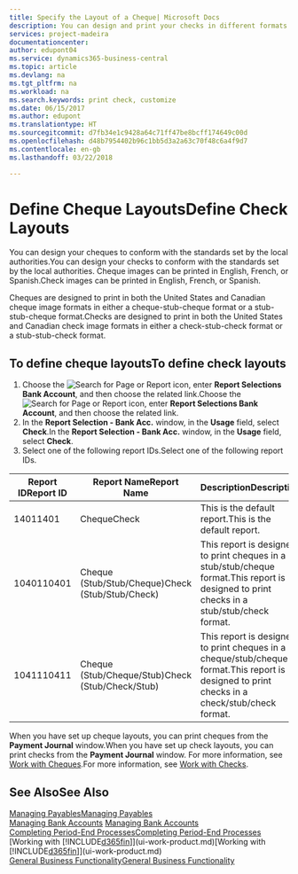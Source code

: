 ```yaml
---
title: Specify the Layout of a Cheque| Microsoft Docs
description: You can design and print your checks in different formats to conform with standards.
services: project-madeira
documentationcenter: 
author: edupont04
ms.service: dynamics365-business-central
ms.topic: article
ms.devlang: na
ms.tgt_pltfrm: na
ms.workload: na
ms.search.keywords: print check, customize
ms.date: 06/15/2017
ms.author: edupont
ms.translationtype: HT
ms.sourcegitcommit: d7fb34e1c9428a64c71ff47be8bcff174649c00d
ms.openlocfilehash: d48b7954402b96c1bb5d3a2a63c70f48c6a4f9d7
ms.contentlocale: en-gb
ms.lasthandoff: 03/22/2018

---
```

# <a name="define-check-layouts"></a><span data-ttu-id="ceec9-103">Define Cheque Layouts</span><span class="sxs-lookup"><span data-stu-id="ceec9-103">Define Check Layouts</span></span>
<span data-ttu-id="ceec9-104">You can design your cheques to conform with the standards set by the local authorities.</span><span class="sxs-lookup"><span data-stu-id="ceec9-104">You can design your checks to conform with the standards set by the local authorities.</span></span> <span data-ttu-id="ceec9-105">Cheque images can be printed in English, French, or Spanish.</span><span class="sxs-lookup"><span data-stu-id="ceec9-105">Check images can be printed in English, French, or Spanish.</span></span>

<span data-ttu-id="ceec9-106">Cheques are designed to print in both the United States and Canadian cheque image formats in either a cheque-stub-cheque format or a stub-stub-cheque format.</span><span class="sxs-lookup"><span data-stu-id="ceec9-106">Checks are designed to print in both the United States and Canadian check image formats in either a check-stub-check format or a stub-stub-check format.</span></span>

## <a name="to-define-check-layouts"></a><span data-ttu-id="ceec9-107">To define cheque layouts</span><span class="sxs-lookup"><span data-stu-id="ceec9-107">To define check layouts</span></span>
1. <span data-ttu-id="ceec9-108">Choose the ![Search for Page or Report](media/ui-search/search_small.png "Search for Page or Report icon") icon, enter **Report Selections Bank Account**, and then choose the related link.</span><span class="sxs-lookup"><span data-stu-id="ceec9-108">Choose the ![Search for Page or Report](media/ui-search/search_small.png "Search for Page or Report icon") icon, enter **Report Selections Bank Account**, and then choose the related link.</span></span>
2. <span data-ttu-id="ceec9-109">In the **Report Selection - Bank Acc.** window, in the **Usage** field, select **Check**.</span><span class="sxs-lookup"><span data-stu-id="ceec9-109">In the **Report Selection - Bank Acc.** window, in the **Usage** field, select **Check**.</span></span>
3. <span data-ttu-id="ceec9-110">Select one of the following report IDs.</span><span class="sxs-lookup"><span data-stu-id="ceec9-110">Select one of the following report IDs.</span></span>

| <span data-ttu-id="ceec9-111">Report ID</span><span class="sxs-lookup"><span data-stu-id="ceec9-111">Report ID</span></span> | <span data-ttu-id="ceec9-112">Report Name</span><span class="sxs-lookup"><span data-stu-id="ceec9-112">Report Name</span></span> | <span data-ttu-id="ceec9-113">Description</span><span class="sxs-lookup"><span data-stu-id="ceec9-113">Description</span></span> |
| --- | --- | --- |
| <span data-ttu-id="ceec9-114">1401</span><span class="sxs-lookup"><span data-stu-id="ceec9-114">1401</span></span> |<span data-ttu-id="ceec9-115">Cheque</span><span class="sxs-lookup"><span data-stu-id="ceec9-115">Check</span></span> |<span data-ttu-id="ceec9-116">This is the default report.</span><span class="sxs-lookup"><span data-stu-id="ceec9-116">This is the default report.</span></span> |
| <span data-ttu-id="ceec9-117">10401</span><span class="sxs-lookup"><span data-stu-id="ceec9-117">10401</span></span> |<span data-ttu-id="ceec9-118">Cheque (Stub/Stub/Cheque)</span><span class="sxs-lookup"><span data-stu-id="ceec9-118">Check (Stub/Stub/Check)</span></span> |<span data-ttu-id="ceec9-119">This report is designed to print cheques in a stub/stub/cheque format.</span><span class="sxs-lookup"><span data-stu-id="ceec9-119">This report is designed to print checks in a stub/stub/check format.</span></span> |
| <span data-ttu-id="ceec9-120">10411</span><span class="sxs-lookup"><span data-stu-id="ceec9-120">10411</span></span> |<span data-ttu-id="ceec9-121">Cheque (Stub/Cheque/Stub)</span><span class="sxs-lookup"><span data-stu-id="ceec9-121">Check (Stub/Check/Stub)</span></span> |<span data-ttu-id="ceec9-122">This report is designed to print cheques in a cheque/stub/cheque format.</span><span class="sxs-lookup"><span data-stu-id="ceec9-122">This report is designed to print checks in a check/stub/check format.</span></span> |

<span data-ttu-id="ceec9-123">When you have set up cheque layouts, you can print cheques from the **Payment Journal** window.</span><span class="sxs-lookup"><span data-stu-id="ceec9-123">When you have set up check layouts, you can print checks from the **Payment Journal** window.</span></span> <span data-ttu-id="ceec9-124">For more information, see [Work with Cheques](payables-how-work-checks.md).</span><span class="sxs-lookup"><span data-stu-id="ceec9-124">For more information, see [Work with Checks](payables-how-work-checks.md).</span></span>

## <a name="see-also"></a><span data-ttu-id="ceec9-125">See Also</span><span class="sxs-lookup"><span data-stu-id="ceec9-125">See Also</span></span>
[<span data-ttu-id="ceec9-126">Managing Payables</span><span class="sxs-lookup"><span data-stu-id="ceec9-126">Managing Payables</span></span>](payables-manage-payables.md)  
<span data-ttu-id="ceec9-127">[Managing Bank Accounts](bank-manage-bank-accounts.md) </span><span class="sxs-lookup"><span data-stu-id="ceec9-127">[Managing Bank Accounts](bank-manage-bank-accounts.md) </span></span>  
[<span data-ttu-id="ceec9-128">Completing Period-End Processes</span><span class="sxs-lookup"><span data-stu-id="ceec9-128">Completing Period-End Processes</span></span>](year-how-complete-period-end-processes.md)  
<span data-ttu-id="ceec9-129">[Working with [!INCLUDE[d365fin](includes/d365fin_md.md)]](ui-work-product.md)</span><span class="sxs-lookup"><span data-stu-id="ceec9-129">[Working with [!INCLUDE[d365fin](includes/d365fin_md.md)]](ui-work-product.md)</span></span>  
[<span data-ttu-id="ceec9-130">General Business Functionality</span><span class="sxs-lookup"><span data-stu-id="ceec9-130">General Business Functionality</span></span>](ui-across-business-areas.md)

